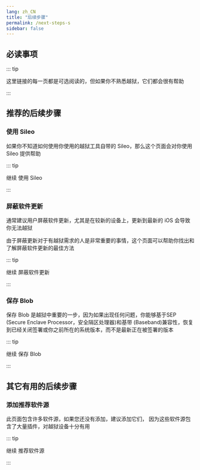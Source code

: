 ```yaml
---
lang: zh_CN
title: "后续步骤"
permalink: /next-steps-s
sidebar: false
---
```


## 必读事项

::: tip

这里链接的每一页都是可选阅读的，但如果你不熟悉越狱，它们都会很有帮助

:::

## 推荐的后续步骤

### 使用 Sileo

如果你不知道如何使用你使用的越狱工具自带的 Sileo，那么这个页面会对你使用 Sileo 提供帮助

::: tip

继续 <router-link to="/using-sileo">使用 Sileo</router-link>

:::

### 屏蔽软件更新

通常建议用户屏蔽软件更新，尤其是在较新的设备上，更新到最新的 iOS 会导致你无法越狱

由于屏蔽更新对于有越狱需求的人是非常重要的事情，这个页面可以帮助你找出和了解屏蔽软件更新的最佳方法

::: tip

继续 <router-link to="/blocking-updates">屏蔽软件更新</router-link>

:::

### 保存 Blob

保存 Blob 是越狱中重要的一步，因为如果出现任何问题，你能够基于SEP (Secure Enclave Processor，安全隔区处理器)和基带 (Baseband)兼容性，恢复到已经关闭签署或你之前所在的系统版本，而不是最新正在被签署的版本

::: tip

继续 <router-link to="/saving-blobs">保存 Blob</router-link>

:::

## 其它有用的后续步骤

### 添加推荐软件源

此页面包含许多软件源，如果您还没有添加，建议添加它们， 因为这些软件源包含了大量插件，对越狱设备十分有用

::: tip

继续 <router-link to="/recommended-repos">推荐软件源</router-link>

:::

<!---Will add Sideloading Apps and Blocking Jailbreak Detection later on - I want to redo/update those pages before adding them--->